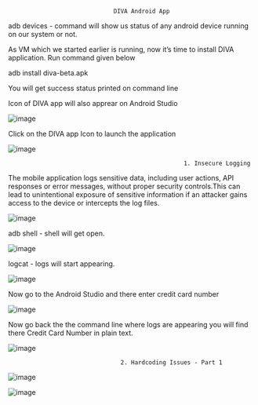
                                  DIVA Android App 

adb devices - command will show us status of any android device running on our system or not.

As VM which we started earlier is running, now it’s time to install DIVA application. Run command
given below

adb install diva-beta.apk

You will get success status printed on command line

Icon of DIVA app will also apprear on Android Studio

![image](https://github.com/Meerathimothy/Android-Studio/assets/57287429/8e6aa4b2-80aa-48fd-8d8f-b23a4fe9c55a)

Click on the DIVA app Icon to launch the application

![image](https://github.com/Meerathimothy/Android-Studio/assets/57287429/11a8bc46-1156-4732-bf89-b4abf80a3840)

                                                      1. Insecure Logging

The mobile application logs sensitive data, including user actions, API responses  or error 
messages, without proper security controls.This can lead to unintentional exposure of sensitive
information if an attacker gains access to the device or intercepts the log files.

![image](https://github.com/Meerathimothy/Android-Studio/assets/57287429/d8a8217d-8657-4777-b45e-66a6a5591b3e)

adb shell - shell will get open.

![image](https://github.com/Meerathimothy/Android-Studio/assets/57287429/ba64b314-0eec-46c5-9758-b9567a301c75)

logcat - logs will start appearing.

![image](https://github.com/Meerathimothy/Android-Studio/assets/57287429/d337e9b0-e185-4ae7-a873-959df1b3e513)

Now go to the Android Studio and there enter credit card number

![image](https://github.com/Meerathimothy/Android-Studio/assets/57287429/b3b543f0-73bb-48ec-90d3-797a5ff7e317)


Now go back the the command line where logs are appearing you will find there Credit Card 
Number in plain text.

![image](https://github.com/Meerathimothy/Android-Studio/assets/57287429/8f8f7a1d-f691-4f0c-a611-6197760fb3f2)

                                    2. Hardcoding Issues - Part 1

![image](https://github.com/Meerathimothy/Android-Studio/assets/57287429/89495635-995f-4d20-a3ea-aa5b01217267)

![image](https://github.com/Meerathimothy/Android-Studio/assets/57287429/53f307e6-2338-428f-9724-58a06e465d61)

